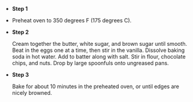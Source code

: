 - **Step 1**

- Preheat oven to 350 degrees F (175 degrees C).

- **Step 2**

  Cream together the butter, white sugar, and brown sugar until smooth. Beat in the eggs one at a time, then stir in the vanilla. Dissolve baking soda in hot water. Add to batter along with salt. Stir in flour, chocolate chips, and nuts. Drop by large spoonfuls onto ungreased pans.

- **Step 3**

  Bake for about 10 minutes in the preheated oven, or until edges are nicely browned.